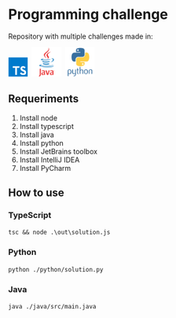 # Programming challenge
Repository with multiple challenges made in:
<div>
   <img src="https://github.com/devicons/devicon/blob/master/icons/typescript/typescript-original.svg" title="TypeScript" alt="TypeScript" width="40" height="40">&nbsp;
  <img src="https://github.com/devicons/devicon/blob/master/icons/java/java-original-wordmark.svg" title="Java" alt="Java" width="60" height="60">&nbsp;
  <img src="https://github.com/devicons/devicon/blob/master/icons/python/python-original-wordmark.svg" title="Python" alt="Python" width="60" height="60"/>&nbsp;
</div>

## Requeriments
   1. Install node
   2. Install typescript
   3. Install java
   4. Install python
   5. Install JetBrains toolbox
   6. Install IntelliJ IDEA
   7. Install PyCharm

## How to use
### TypeScript

```
tsc && node .\out\solution.js
```

### Python

```
python ./python/solution.py
```

### Java

```
java ./java/src/main.java
```